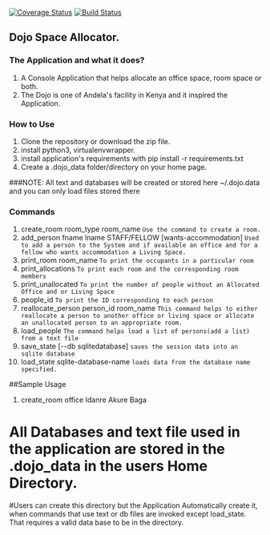 [![Coverage Status](https://coveralls.io/repos/github/andela-oadeniran/dojo_space_allocator/badge.svg)](https://coveralls.io/github/andela-oadeniran/dojo_space_allocator)
[![Build Status](https://travis-ci.org/andela-oadeniran/dojo_space_allocator.svg?branch=master)](https://travis-ci.org/andela-oadeniran/dojo_space_allocator)


##            Dojo Space Allocator.

### The Application and what it does?
1. A Console Application that helps allocate an office space, room space or both.
2. The Dojo is one of Andela's facility in Kenya and it inspired the Application.

###  How to Use
1. Clone the repository or download the zip file.
2. install python3, virtualenvwrapper.
3. install application's requirements with pip install -r requirements.txt
4. Create a .dojo_data folder/directory on your home page.

###NOTE: All text and databases will be created or stored here ~/.dojo.data and you can only load files stored there

###   Commands
 1. create_room room_type room_name `Use the command to create a room.`
 2. add_person fname lname STAFF/FELLOW [wants-accommodation]
  `Used to add a person to the System and if available an office and for a fellow who wants accommodation a Living Space.`
 3. print_room room_name `To print the occupants in a particular room`
 4. print_allocations `To print each room and the corresponding room members`
 5. print_unallocated `To print the number of people without an Allocated Office and or Living Space`
 6. people_id `To print the ID corresponding to each person`
 7. reallocate_person person_id room_name `This command helps to either reallocate a person to another office or living space or allocate an unallocated person to an appropriate room.`
 8. load_people `The command helps load a list of persons(add a list) from a text file`
 9. save_state [--db sqlitedatabase] `saves the session data into an sqlite database`
 10. load_state sqlite-database-name `loads data from the database name specified.`

 ##Sample Usage
 1. create_room office Idanre Akure Baga
 


 # All Databases and text file used in the application are stored in the .dojo_data in the users Home Directory.
 #Users can create this directory but the Application Automatically create it, when commands that use text or db files are invoked except load_state. That requires a valid data base to be in the directory.